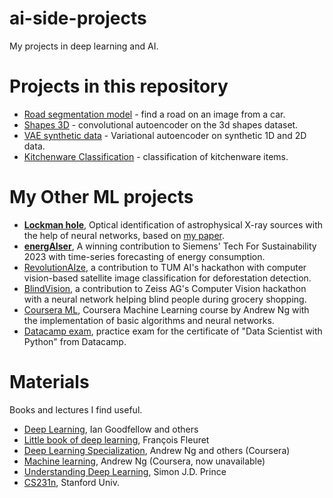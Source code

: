 # ai-side-projects
My projects in deep learning and AI.

# Projects in this repository

- [Road segmentation model](https://github.com/SergeiDBykov/ai-side-projects/tree/main/road_segmentation) - find a road on an image from a car.
- [Shapes 3D](https://github.com/SergeiDBykov/ai-side-projects/tree/main/3dshapes_autoencoder) - convolutional autoencoder on the 3d shapes dataset. 
- [VAE synthetic data](https://github.com/SergeiDBykov/ai-side-projects/tree/main/VAE_synthetic_data) - Variational autoencoder on synthetic 1D and 2D data.
- [Kitchenware Classification](https://github.com/SergeiDBykov/ai-side-projects/tree/main/kitchenware_classification) - classification of kitchenware items.

# My Other ML projects

- [**Lockman hole**](https://github.com/SergeiDBykov/lockman_hole), Optical identification of astrophysical X-ray sources with the help of neural networks, based on [my paper](https://arxiv.org/abs/2302.13689).
- [**energAIser**](https://github.com/SergeiDBykov/swarm_energAIser), A winning contribution to Siemens' Tech For Sustainability 2023 with time-series forecasting of energy consumption.
- [RevolutionAIze](https://github.com/LeoGitGuy/RevolutionAIze), a contribution to TUM AI's hackathon with computer vision-based satellite image classification for deforestation detection.
- [BlindVision](https://github.com/m2rash/BlindVisionary), a contribution to Zeiss AG's Computer Vision hackathon with a neural network helping blind people during grocery shopping.
- [Coursera ML](https://github.com/SergeiDBykov/ml-coursera-python-assignments), Coursera Machine Learning course by Andrew Ng with the implementation of basic algorithms and neural networks.
- [Datacamp exam](https://github.com/SergeiDBykov/datacamp_practice_exam), practice exam for the certificate of "Data Scientist with Python" from Datacamp.

# Materials

Books and lectures I find useful. 

- [Deep Learning](https://www.deeplearningbook.org), Ian Goodfellow and others
- [Little book of deep learning](https://fleuret.org/public/lbdl.pdf), François Fleuret
- [Deep Learning Specialization](https://www.coursera.org/specializations/deep-learning), Andrew Ng and others (Coursera)
- [Machine learning](https://www.coursera.org/specializations/machine-learning-introduction), Andrew Ng (Coursera, now unavailable)
- [Understanding Deep Learning](https://udlbook.github.io/udlbook/), Simon J.D. Prince
- [CS231n](http://cs231n.stanford.edu), Stanford Univ.

